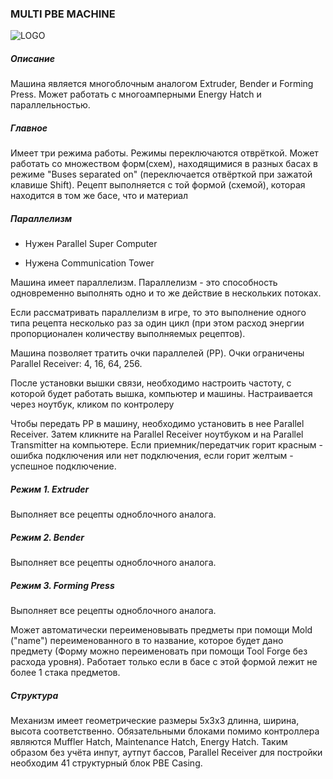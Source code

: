### MULTI PBE MACHINE

![LOGO](https://gtimpact.space/media/gregtech/ParBPE.png)

##### Описание

Машина является многоблочным аналогом Extruder, Bender и Forming Press. Может работать с многоамперными Energy Hatch и параллельностью.

##### Главное

Имеет три режима работы. Режимы переключаются отврёткой. Может работать со множеством форм(схем), находящимися в разных басах в режиме "Buses separated on" (переключается отвёрткой при зажатой клавише Shift). Рецепт выполняется с той формой (схемой), которая находится в том же басе, что и материал

##### Параллелизм

- Нужен Parallel Super Computer


- Нужена Communication Tower

Машина имеет параллелизм. Параллелизм - это способность одновременно выполнять одно и то же действие в нескольких потоках.


Если рассматривать параллелизм в игре, то это выполнение одного типа рецепта несколько раз за один цикл (при этом расход энергии пропорционален количеству выполняемых рецептов).


Машина позволяет тратить очки параллелей (PP). Очки ограничены Parallel Receiver: 4, 16, 64, 256.


После установки вышки связи, необходимо настроить частоту, с которой будет работать вышка, компьютер и машины. Настраивается через ноутбук, кликом по контролеру


Чтобы передать PP в машину, необходимо установить в нее Parallel Receiver. Затем кликните на Parallel Receiver ноутбуком и на Parallel Transmitter на компьютере. Если приемник/передатчик горит красным - ошибка подключения или нет подключения, если горит желтым - успешное подключение.

##### Режим 1. Extruder

Выполняет все рецепты одноблочного аналога.

##### Режим 2. Bender

Выполняет все рецепты одноблочного аналога.

##### Режим 3. Forming Press

Выполняет все рецепты одноблочного аналога.

Может автоматически переименовывать предметы при помощи Mold ("name") переименованного в то название, которое будет дано предмету (Форму можно переименовать при помощи Tool Forge без расхода уровня). Работает только если в басе с этой формой лежит не более 1 стака предметов.

##### Структура

Механизм имеет геометрические размеры 5х3х3 длинна, ширина, высота соответственно. Обязательными блоками помимо контроллера являются Muffler Hatch, Maintenance Hatch, Energy Hatch. Таким образом без учёта инпут, аутпут бассов, Parallel Receiver для постройки необходим 41 структурный блок PBE Casing.

